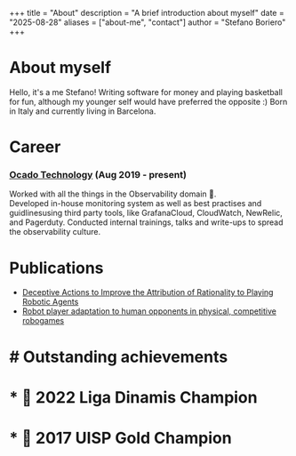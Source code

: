 +++
title = "About"
description = "A brief introduction about myself"
date = "2025-08-28"
aliases = ["about-me", "contact"]
author = "Stefano Boriero"
+++

# About myself

Hello, it's a me Stefano!
Writing software for money and playing basketball for fun, although my younger self would have preferred the opposite :)
Born in Italy and currently living in Barcelona.

# Career

### [Ocado Technology](https://www.ocadogroup.com/technology/technology-pioneers/) (Aug 2019 - present)

Worked with all the things in the Observability domain :telescope:.  
Developed in-house monitoring system as well as best practises and guidlinesusing third party tools, like GrafanaCloud, CloudWatch, NewRelic, and Pagerduty.
Conducted internal trainings, talks and write-ups to spread the observability culture.

# Publications

* [Deceptive Actions to Improve the Attribution of Rationality to Playing Robotic Agents](https://doi.org/10.1007/s12369-020-00647-8)
* [Robot player adaptation to human opponents in physical, competitive robogames](http://doi.org/10.1109/RO-MAN47096.2020.9223576)

# # Outstanding achievements
#
# * :basketball: 2022 Liga Dinamis Champion
# * :basketball: 2017 UISP Gold Champion

